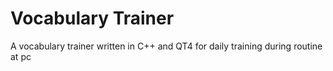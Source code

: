 Vocabulary Trainer
===================================

A vocabulary trainer written in C++ and QT4 for daily training during routine at pc
 

